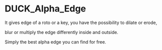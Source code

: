 # DUCK_Alpha_Edge

It gives edge of a roto or a key, you have the possibility to dilate or erode,

blur or multiply the edge differently inside and outside.

Simply the best alpha edge you can find for free.
